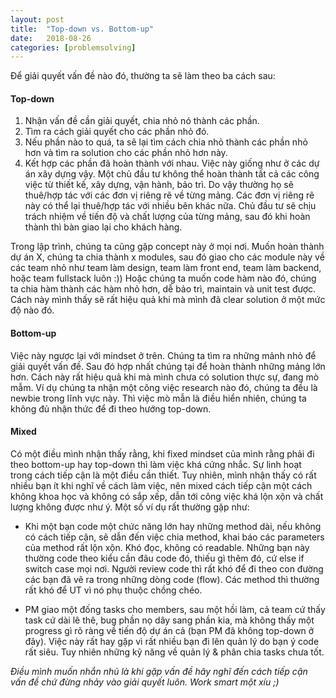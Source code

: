 ```yaml
---
layout: post
title:  "Top-down vs. Bottom-up"
date:   2018-08-26
categories: [problemsolving]
---
```


Để giải quyết vấn đề nào đó, thường ta sẽ làm theo ba cách sau:
#### Top-down
1. Nhận vấn đề cần giải quyết, chia nhỏ nó thành các phần.
2. Tìm ra cách giải quyết cho các phần nhỏ đó.
3. Nếu phần nào to quá, ta sẽ lại tìm cách chia nhỏ thành các phần nhỏ hơn và tìm ra solution cho các phần nhỏ hơn này.
4. Kết hợp các phần đã hoàn thành với nhau.
Việc này giống như ở các dự án xây dựng vậy. Một chủ đầu tư không thể hoàn thành tất cả các công việc từ thiết kế, xây dựng, vận hành, bảo trì. Do vậy thường họ sẽ thuê/hợp tác với các đơn vị riêng rẽ về từng mảng.
Các đơn vị riêng rẽ này có thể lại thuê/hợp tác với nhiều bên khác nữa. Chủ đầu tư sẽ chịu trách nhiệm về tiến độ và chất lượng của từng mảng, sau đó khi hoàn thành thì bàn giao lại cho khách hàng.

Trong lập trình, chúng ta cũng gặp concept này ở mọi nơi.
Muốn hoàn thành dự án X, chúng ta chia thành x modules, sau đó giao cho các module này về các team nhỏ như team làm design, team làm front end, team làm backend, hoặc team fullstack luôn :))
Hoặc chúng ta muốn code hàm nào đó, chúng ta chia hàm thành các hàm nhỏ hơn, dễ bảo trì, maintain và unit test được.
Cách này mình thấy sẽ rất hiệu quả khi mà mình đã clear solution ở một mức độ nào đó.

#### Bottom-up
Việc này ngược lại với mindset ở trên.
Chúng ta tìm ra những mảnh nhỏ để giải quyết vấn đề. Sau đó hợp nhất chúng tại để hoàn thành những mảng lớn hơn.
Cách này rất hiệu quả khi mà mình chưa có solution thực sự, đang mò mẫm.
Ví dụ chúng ta nhận một công việc research nào đó, chúng ta đều là newbie trong lĩnh vực này. Thì việc mò mẫn là điều hiển nhiên, chúng ta không đủ nhận thức để đi theo hướng top-down.

#### Mixed
Có một điều mình nhận thấy rằng, khi fixed mindset của mình rằng phải đi theo bottom-up hay top-down thì làm việc khá cứng nhắc. Sự linh hoạt trong cách tiếp cận là một điều cần thiết.
Tuy nhiên, mình nhận thấy có rất nhiều bạn ít khi nghĩ về cách làm việc, nên mixed cách tiếp cận một cách không khoa học và không có sắp xếp, dẫn tới công việc khá lộn xộn và chất lượng không được như ý.
Một số ví dụ rất thường gặp như:

* Khi một bạn code một chức năng lớn hay những method dài, nếu không có cách tiếp cận, sẽ dẫn đến việc chia  method, khai báo các parameters của method rất lộn xộn. Khó đọc, không có readable. Những bạn này thường code theo kiểu cần đâu code đó, thiếu gì thêm đó, cứ else if switch case mọi nơi. Người review code thì rất khó để đi theo con đường các bạn đã vẽ ra trong những dòng code (flow). Các method thì thường rất khó để UT vì nó phụ thuộc chồng chéo.  

* PM giao một đống tasks cho members, sau một hồi làm, cả team cứ thấy task cứ dài lê thê, bug phần nọ dây sang phần kia, mà không thấy một progress gì rõ ràng về tiến độ dự án cả (bạn PM đã không top-down ở đây). Việc này rất hay gặp vì rất nhiều bạn đi lên quản lý do bạn ý code rất siêu. Tuy nhiên những kỹ năng về quản lý & phân chia tasks chưa tốt.

*Điều mình muốn nhắn nhủ là khi gặp vấn đề hãy nghĩ đến cách tiếp cận vấn đề chứ đừng nhảy vào giải quyết luôn. Work smart một xíu ;)*